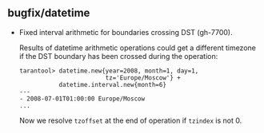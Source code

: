 ## bugfix/datetime

* Fixed interval arithmetic for boundaries crossing DST (gh-7700).

  Results of datetime arithmetic operations could get a
  different timezone if the DST boundary has been
  crossed during the operation:

  ```
  tarantool> datetime.new{year=2008, month=1, day=1,
                          tz='Europe/Moscow'} +
             datetime.interval.new{month=6}
  ---
  - 2008-07-01T01:00:00 Europe/Moscow
  ...
  ```

  Now we resolve `tzoffset` at the end of operation if
  `tzindex` is not 0.

